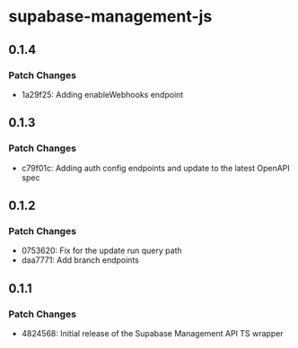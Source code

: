 # supabase-management-js

## 0.1.4

### Patch Changes

- 1a29f25: Adding enableWebhooks endpoint

## 0.1.3

### Patch Changes

- c79f01c: Adding auth config endpoints and update to the latest OpenAPI spec

## 0.1.2

### Patch Changes

- 0753620: Fix for the update run query path
- daa7771: Add branch endpoints

## 0.1.1

### Patch Changes

- 4824568: Initial release of the Supabase Management API TS wrapper

